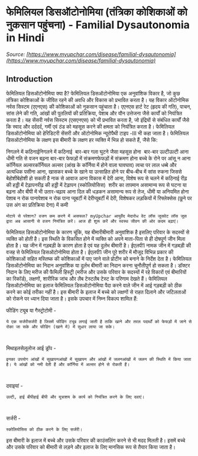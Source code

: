 # फेमिलियल डिसऑटोनोमिया (तंत्रिका कोशिकाओं को नुकसान पहुंचना) - Familial Dysautonomia in Hindi
_Source: [https://www.myupchar.com/disease/familial-dysautonomia](https://www.myupchar.com/disease/familial-dysautonomia)_

## Introduction
फेमिलियल डिसऑटोनोमिया क्या है?
फेमिलियल डिसऑटोनोमिया एक अनुवांशिक विकार है, जो कुछ तंत्रिका कोशिकाओं के जीवित रहने की अवधि और विकास को प्रभावित करता है। यह विकार ऑटोनोमिक नर्वस सिस्टम (एएनएस) की कोशिकाओं को नुकसान पहुंचाता है।
एएनएस हार्ट रेट (हृदय की गति), पाचन, सांस लेने की गति, आंखों की पुतलियों की प्रतिक्रिया, पेशाब और यौन उत्तेजना जैसे कार्यों को नियंत्रित करता है। यह सेंसरी नर्वस सिस्टम (एसएनएस) को भी प्रभावित करता है, जो इंद्रियों से संबंधित कार्यों जैसे कि स्वाद और दर्ददर्द, गर्मी एवं ठंड को महसूस करने की क्षमता को नियंत्रित करता है।
फेमिलियल डिसऑटोनोमिया को हेरिडिटरी सेंसरी और ऑटोनोमिक न्यूरोपैथी टाइप -III भी कहा जाता है।
फेमिलियल डिसऑटोनोमिया के लक्षण
इस बीमारी के लक्षण हर व्यक्ति में भिन्न हो सकते हैं, जैसे कि:

निगलने में कठिनाईनिगलने में कठिनाई 
बार-बार गला घुटने जैसा महसूस होना 
बार-बार उल्टीउल्टी आना
धीमी गति से वजन बढ़ना
बार-बार फेफड़ों में संक्रमणफेफड़ों में संक्रमण होना
बच्चे के रोने पर आंसू न आना
कॉर्नियल अल्सरकॉर्नियल अल्सर (आंख के कॉर्निया में होने वाला घावघाव)
त्वचा पर लाल धब्बे और अत्यधिक पसीना आना, खासकर बच्चे के खाने या उत्साहित होने पर
बीच-बीच में सांस रुकना जिससे बेहोशीबेहोशी हो सकती है
नाक से आवाज आना
विकास में देरी आना, विशेष रूप से चलने में कठिनाई
रीढ़ की हड्डी में टेढ़ापनरीढ़ की हड्डी में टेढ़ापन (स्कोलियोसिस) 
शरीर का तापमान असामान्य रूप से घटना या बढ़ना और बीपी में भी उतार-चढ़ाव आना
दिल की धड़कन असामान्य रूप से तेज, धीमी या अनियमित होना
पेशाब न रोक पानापेशाब न रोक पाना
प्यूबर्टी में देरीप्यूबर्टी में देरी, विशेषकर लड़कियों में
रिफ्लेक्सेस (छूने पर उस अंग का प्रतिक्रिया देना) में कमी

	मोटापे से परेशान? वजन कम करने में असफल? myUpchar आयुर्वेद मेदारोध वेट लॉस जूसवेट लॉस जूस द्वारा अब आसानी से वजन नियंत्रित करें। आज ही शुरू करें और स्वस्थ जीवन की ओर कदम बढ़ाएं।

फेमिलियल डिसऑटोनोमिया के कारण
चूंकि, यह बीमारीबीमारी अनुवांशिक है इसलिए परिवार के सदस्यों से व्यक्ति को होती है। इस स्थिति के विकसित होने में व्यक्ति को अपने माता-पिता से ही दोषपूर्ण जीन मिला होता है।
यह जीन में गड़बड़ी के कारण होता है एवं यह दुर्लभ बीमारी है। ईएलपी1 नामक जीन में गड़बड़ी की वजह से फेमिलियल डिसऑटोनोमिया होता है। ईएलपी1 जीन पूरे शरीर में मौजूद विभिन्न प्रकार की कोशिकाओं सहित मस्तिष्क की कोशिकाओं में पाए जाने वाले प्रोटीन को बनाने के निर्देश देता है।
फेमिलियल डिसऑटोनोमिया का निदान
अनुवांशिक या दुर्लभ बीमारी का निदान करना चुनौतीपूर्ण हो सकता है। डॉक्टर निदान के लिए मरीज की फैमिली हिस्ट्री (मरीज और उसके परिवार के सदस्यों में रहे विकारों एवं बीमारियों का रिकॉर्ड), लक्षणों, शारीरिक जांच और लैब टेस्टलैब टेस्ट के परिणाम देखते हैं।
फेमिलियल डिसऑटोनोमिया का इलाज
फेमिलियल डिसऑटोनोमिया पैदा करने वाले जीन में आई गड़बड़ी को ठीक करने का कोई तरीका नहीं है। इस बीमारी के इलाज में बच्चे को लक्षणों से राहत दिलाने और जटिलताओं को रोकने पर ध्यान दिया जाता है। इसके उपचार में निम्न विकल्प शामिल हैं:

फीडिंग ट्यूब या गैस्ट्रोटोमी -
	ये एक सर्जरीसर्जरी है जिसमें फीडिंग ट्यूब लगाई जाती है ताकि खाने और तरल पदार्थों को फेफड़ों में जाने से रोका जा सके और फीडिंग (खाने में) में सुधार लाया जा सके।
	 
मिथाइलसेलूलोज आई ड्रॉप - 
	इनका उपयोग आंखों में सूखापनआंखों में सूखापन और आंखों में जलनआंखों में जलन की स्थिति में किया जाता है। ये आंखों को नमी देती हैं और कॉर्निया में अल्सर होने से रोकती हैं।
	 
दवाइयां - 
	उल्टी, हाई बीपीहाई बीपी और मूत्राशय के कार्य को नियंत्रित करने के लिए दवाएं।
	 
सर्जरी - 
	स्कोलियोसिस को ठीक करने के लिए सर्जरी।

इस बीमारी के इलाज में बच्चे और उसके परिवार की काउंसलिंग करने से भी मदद मिलती है। इसमें बच्चे और उसके परिवार को बीमारी से लड़ने और इलाज के लिए मानसिक रूप से तैयार किया जाता है।

